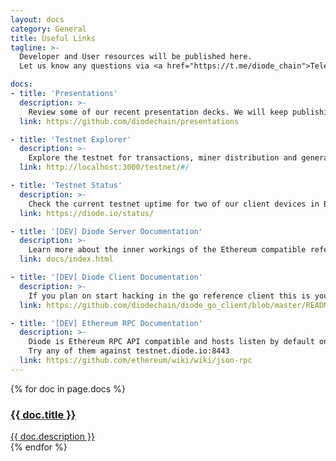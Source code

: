 ```yaml
---
layout: docs
category: General
title: Useful Links
tagline: >-
  Developer and User resources will be published here. 
  Let us know any questions via <a href="https://t.me/diode_chain">Telegram</a>

docs:
- title: 'Presentations'
  description: >-
    Review some of our recent presentation decks. We will keep publishing new ones from time to time.
  link: https://github.com/diodechain/presentations

- title: 'Testnet Explorer'
  description: >-
    Explore the testnet for transactions, miner distribution and general debugging 
  link: http://localhost:3000/testnet/#/

- title: 'Testnet Status'
  description: >-
    Check the current testnet uptime for two of our client devices in Berlin in Taipei
  link: https://diode.io/status/

- title: '[DEV] Diode Server Documentation'
  description: >-
    Learn more about the inner workings of the Ethereum compatible reference node
  link: docs/index.html

- title: '[DEV] Diode Client Documentation'
  description: >-
    If you plan on start hacking in the go reference client this is your place to go
  link: https://github.com/diodechain/diode_go_client/blob/master/README.MD

- title: '[DEV] Ethereum RPC Documentation'
  description: >-
    Diode is Ethereum RPC API compatible and hosts listen by default on port :8443. 
    Try any of them against testnet.diode.io:8443
  link: https://github.com/ethereum/wiki/wiki/json-rpc
---
```



<div class="docs-row row">
    <!-- Section Content -->
    {% for doc in page.docs %}
    <div class="doc-outer col-md-4 col-sm-6">
        <a href="{{ doc.link }}">
            <div class="doc">
                <h3>
                    {{ doc.title }}
                </h3>
                <span>
                    {{ doc.description }}
                </span>
            </div>
        </a>
    </div>
    {% endfor %}
</div>
